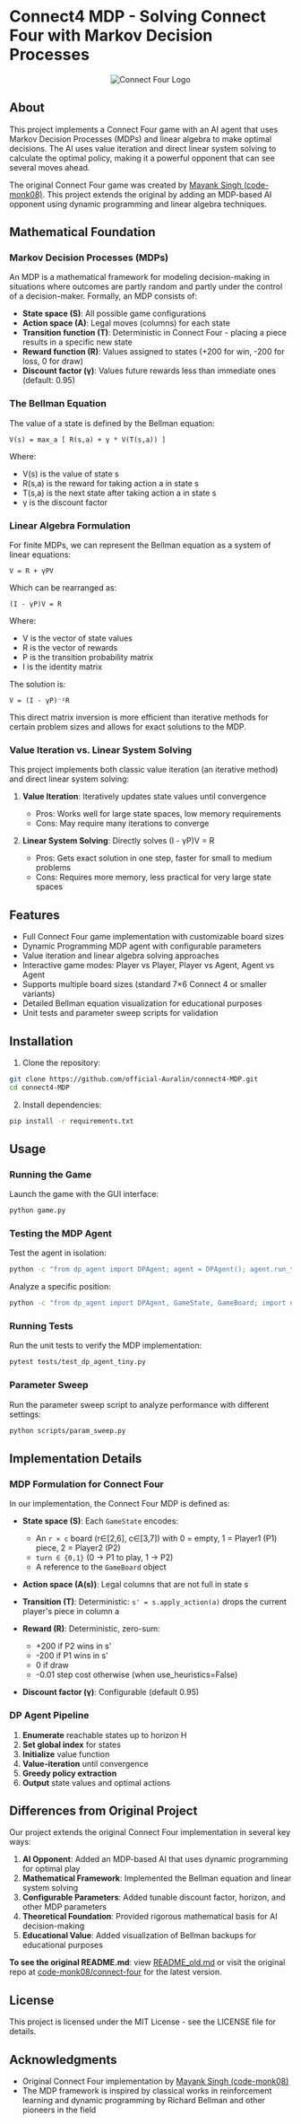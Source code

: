 # Connect4 MDP - Solving Connect Four with Markov Decision Processes

<div align="center">
<img src="./images/logo/c4.gif" alt="Connect Four Logo">
</div>

## About

This project implements a Connect Four game with an AI agent that uses Markov Decision Processes (MDPs) and linear algebra to make optimal decisions. The AI uses value iteration and direct linear system solving to calculate the optimal policy, making it a powerful opponent that can see several moves ahead.

The original Connect Four game was created by [Mayank Singh (code-monk08)](https://github.com/code-monk08/connect-four). This project extends the original by adding an MDP-based AI opponent using dynamic programming and linear algebra techniques.

## Mathematical Foundation

### Markov Decision Processes (MDPs)

An MDP is a mathematical framework for modeling decision-making in situations where outcomes are partly random and partly under the control of a decision-maker. Formally, an MDP consists of:

- **State space (S)**: All possible game configurations
- **Action space (A)**: Legal moves (columns) for each state
- **Transition function (T)**: Deterministic in Connect Four - placing a piece results in a specific new state
- **Reward function (R)**: Values assigned to states (+200 for win, -200 for loss, 0 for draw)
- **Discount factor (γ)**: Values future rewards less than immediate ones (default: 0.95)

### The Bellman Equation

The value of a state is defined by the Bellman equation:

```
V(s) = max_a [ R(s,a) + γ * V(T(s,a)) ]
```

Where:
- V(s) is the value of state s
- R(s,a) is the reward for taking action a in state s
- T(s,a) is the next state after taking action a in state s
- γ is the discount factor

### Linear Algebra Formulation

For finite MDPs, we can represent the Bellman equation as a system of linear equations:

```
V = R + γPV
```

Which can be rearranged as:

```
(I - γP)V = R
```

Where:
- V is the vector of state values
- R is the vector of rewards
- P is the transition probability matrix
- I is the identity matrix

The solution is:

```
V = (I - γP)⁻¹R
```

This direct matrix inversion is more efficient than iterative methods for certain problem sizes and allows for exact solutions to the MDP.

### Value Iteration vs. Linear System Solving

This project implements both classic value iteration (an iterative method) and direct linear system solving:

1. **Value Iteration**: Iteratively updates state values until convergence
   - Pros: Works well for large state spaces, low memory requirements
   - Cons: May require many iterations to converge

2. **Linear System Solving**: Directly solves (I - γP)V = R
   - Pros: Gets exact solution in one step, faster for small to medium problems
   - Cons: Requires more memory, less practical for very large state spaces

## Features

- Full Connect Four game implementation with customizable board sizes
- Dynamic Programming MDP agent with configurable parameters
- Value iteration and linear algebra solving approaches
- Interactive game modes: Player vs Player, Player vs Agent, Agent vs Agent
- Supports multiple board sizes (standard 7×6 Connect 4 or smaller variants)
- Detailed Bellman equation visualization for educational purposes
- Unit tests and parameter sweep scripts for validation

## Installation

1. Clone the repository:
```bash
git clone https://github.com/official-Auralin/connect4-MDP.git
cd connect4-MDP
```

2. Install dependencies:
```bash
pip install -r requirements.txt
```

## Usage

### Running the Game

Launch the game with the GUI interface:
```bash
python game.py
```

### Testing the MDP Agent

Test the agent in isolation:
```bash
python -c "from dp_agent import DPAgent; agent = DPAgent(); agent.run_toy_problem(rows=3, cols=4, horizon=6)"
```

Analyze a specific position:
```bash
python -c "from dp_agent import DPAgent, GameState, GameBoard; import numpy as np; board = np.zeros((3, 4)); game_board = GameBoard(rows=3, cols=4); state = GameState(board, 0, game_board); agent = DPAgent(); agent.analyze_position(state)"
```

### Running Tests

Run the unit tests to verify the MDP implementation:
```bash
pytest tests/test_dp_agent_tiny.py
```

### Parameter Sweep

Run the parameter sweep script to analyze performance with different settings:
```bash
python scripts/param_sweep.py
```

## Implementation Details

### MDP Formulation for Connect Four

In our implementation, the Connect Four MDP is defined as:

- **State space (S)**: Each `GameState` encodes:
  - An `r × c` board (r∈[2,6], c∈[3,7]) with 0 = empty, 1 = Player1 (P1) piece, 2 = Player2 (P2)
  - `turn ∈ {0,1}` (0 → P1 to play, 1 → P2)
  - A reference to the `GameBoard` object

- **Action space (A(s))**: Legal columns that are not full in state s

- **Transition (T)**: Deterministic:
  `s' = s.apply_action(a)` drops the current player's piece in column a

- **Reward (R)**: Deterministic, zero-sum:
  - +200 if P2 wins in s'
  - -200 if P1 wins in s'
  - 0 if draw
  - -0.01 step cost otherwise (when use_heuristics=False)

- **Discount factor (γ)**: Configurable (default 0.95)

### DP Agent Pipeline

1. **Enumerate** reachable states up to horizon H
2. **Set global index** for states
3. **Initialize** value function
4. **Value-iteration** until convergence
5. **Greedy policy extraction**
6. **Output** state values and optimal actions

## Differences from Original Project

Our project extends the original Connect Four implementation in several key ways:


1. **AI Opponent**: Added an MDP-based AI that uses dynamic programming for optimal play
2. **Mathematical Framework**: Implemented the Bellman equation and linear system solving
3. **Configurable Parameters**: Added tunable discount factor, horizon, and other MDP parameters
4. **Theoretical Foundation**: Provided rigorous mathematical basis for AI decision-making
5. **Educational Value**: Added visualization of Bellman backups for educational purposes

**To see the original README.md**: view [README_old.md](./README_old.md) or visit the original repo at [code-monk08/connect-four](https://github.com/code-monk08/connect-four) for the latest version.

## License

This project is licensed under the MIT License - see the LICENSE file for details.

## Acknowledgments

- Original Connect Four implementation by [Mayank Singh (code-monk08)](https://github.com/code-monk08/connect-four)
- The MDP framework is inspired by classical works in reinforcement learning and dynamic programming by Richard Bellman and other pioneers in the field 